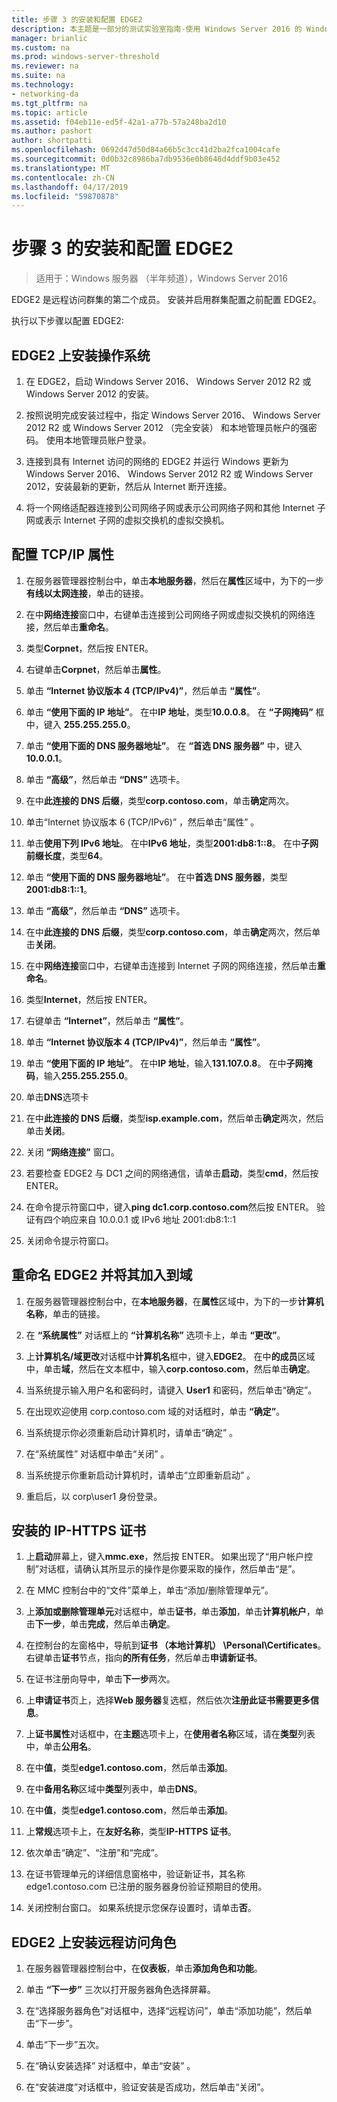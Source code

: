 ```yaml
---
title: 步骤 3 的安装和配置 EDGE2
description: 本主题是一部分的测试实验室指南-使用 Windows Server 2016 的 Windows NLB 的群集中演示 DirectAccess
manager: brianlic
ms.custom: na
ms.prod: windows-server-threshold
ms.reviewer: na
ms.suite: na
ms.technology:
- networking-da
ms.tgt_pltfrm: na
ms.topic: article
ms.assetid: f04eb11e-ed5f-42a1-a77b-57a248ba2d10
ms.author: pashort
author: shortpatti
ms.openlocfilehash: 0692d47d50d84a66b5c3cc41d2ba2fca1004cafe
ms.sourcegitcommit: 0d0b32c8986ba7db9536e0b8648d4ddf9b03e452
ms.translationtype: MT
ms.contentlocale: zh-CN
ms.lasthandoff: 04/17/2019
ms.locfileid: "59870878"
---
```

# <a name="step-3-install-and-configure-edge2"></a>步骤 3 的安装和配置 EDGE2

>适用于：Windows 服务器 （半年频道），Windows Server 2016

EDGE2 是远程访问群集的第二个成员。 安装并启用群集配置之前配置 EDGE2。

执行以下步骤以配置 EDGE2:

## <a name="installOS"></a>EDGE2 上安装操作系统  
  
1.  在 EDGE2，启动 Windows Server 2016、 Windows Server 2012 R2 或 Windows Server 2012 的安装。  
  
2.  按照说明完成安装过程中，指定 Windows Server 2016、 Windows Server 2012 R2 或 Windows Server 2012 （完全安装） 和本地管理员帐户的强密码。 使用本地管理员账户登录。  
  
3.  连接到具有 Internet 访问的网络的 EDGE2 并运行 Windows 更新为 Windows Server 2016、 Windows Server 2012 R2 或 Windows Server 2012，安装最新的更新，然后从 Internet 断开连接。  
  
4.  将一个网络适配器连接到公司网络子网或表示公司网络子网和其他 Internet 子网或表示 Internet 子网的虚拟交换机的虚拟交换机。  
  
## <a name="TCP"></a>配置 TCP/IP 属性  
  
1.  在服务器管理器控制台中，单击**本地服务器**，然后在**属性**区域中，为下的一步**有线以太网连接**，单击的链接。  
  
2.  在中**网络连接**窗口中，右键单击连接到公司网络子网或虚拟交换机的网络连接，然后单击**重命名**。  
  
3.  类型**Corpnet**，然后按 ENTER。  
  
4.  右键单击**Corpnet**，然后单击**属性**。  
  
5.  单击 **“Internet 协议版本 4 (TCP/IPv4)”**，然后单击 **“属性”**。  
  
6.  单击 **“使用下面的 IP 地址”**。 在中**IP 地址**，类型**10.0.0.8**。 在 **“子网掩码”** 框中，键入 **255.255.255.0**。  
  
7.  单击 **“使用下面的 DNS 服务器地址”**。 在 **“首选 DNS 服务器”** 中，键入 **10.0.0.1**。  
  
8.  单击 **“高级”**，然后单击 **“DNS”** 选项卡。  
  
9. 在中**此连接的 DNS 后缀**，类型**corp.contoso.com**，单击**确定**两次。  
  
10. 单击“Internet 协议版本 6 (TCP/IPv6)” ，然后单击“属性” 。  
  
11. 单击**使用下列 IPv6 地址**。 在中**IPv6 地址**，类型**2001:db8:1::8**。 在中**子网前缀长度**，类型**64**。  
  
12. 单击 **“使用下面的 DNS 服务器地址”**。 在中**首选 DNS 服务器**，类型**2001:db8:1::1**。  
  
13. 单击 **“高级”**，然后单击 **“DNS”** 选项卡。  
  
14. 在中**此连接的 DNS 后缀**，类型**corp.contoso.com**，单击**确定**两次，然后单击**关闭**。  
  
15. 在中**网络连接**窗口中，右键单击连接到 Internet 子网的网络连接，然后单击**重命名**。  
  
16. 类型**Internet**，然后按 ENTER。  
  
17. 右键单击 **“Internet”**，然后单击 **“属性”**。  
  
18. 单击 **“Internet 协议版本 4 (TCP/IPv4)”**，然后单击 **“属性”**。  
  
19. 单击 **“使用下面的 IP 地址”**。 在中**IP 地址**，输入**131.107.0.8**。 在中**子网掩码**，输入**255.255.255.0**。  
  
20. 单击**DNS**选项卡  
  
21. 在中**此连接的 DNS 后缀**，类型**isp.example.com**，然后单击**确定**两次，然后单击**关闭**。  
  
22. 关闭 **“网络连接”** 窗口。  
  
23. 若要检查 EDGE2 与 DC1 之间的网络通信，请单击**启动**，类型**cmd**，然后按 ENTER。  
  
24. 在命令提示符窗口中，键入**ping dc1.corp.contoso.com**然后按 ENTER。 验证有四个响应来自 10.0.0.1 或 IPv6 地址 2001:db8:1::1  
  
25. 关闭命令提示符窗口。  
  
## <a name="rename"></a>重命名 EDGE2 并将其加入到域  
  
1.  在服务器管理器控制台中，在**本地服务器**，在**属性**区域中，为下的一步**计算机名称**，单击的链接。  
  
2.  在 **“系统属性”** 对话框上的 **“计算机名称”** 选项卡上，单击 **“更改”**。  
  
3.  上**计算机名/域更改**对话框中**计算机名**框中，键入**EDGE2**。 在中**的成员**区域中，单击**域**，然后在文本框中，输入**corp.contoso.com**，然后单击**确定**。  
  
4.  当系统提示输入用户名和密码时，请键入 **User1** 和密码，然后单击“确定”。  
  
5.  在出现欢迎使用 corp.contoso.com 域的对话框时，单击 **“确定”**。  
  
6.  当系统提示你必须重新启动计算机时，请单击“确定” 。  
  
7.  在“系统属性”  对话框中单击“关闭” 。  
  
8.  当系统提示你重新启动计算机时，请单击“立即重新启动” 。  
  
9. 重启后，以 corp\user1 身份登录。  
  
## <a name="IPHTTPSCert"></a>安装的 IP-HTTPS 证书  
  
1.  上**启动**屏幕上，键入**mmc.exe**，然后按 ENTER。 如果出现了“用户帐户控制”对话框，请确认其所显示的操作是你要采取的操作，然后单击“是”。  
  
2.  在 MMC 控制台中的“文件”菜单上，单击“添加/删除管理单元”。  
  
3.  上**添加或删除管理单元**对话框中，单击**证书**，单击**添加**，单击**计算机帐户**，单击**下一步**，单击**完成**，然后单击**确定**。  
  
4.  在控制台的左窗格中，导航到**证书 （本地计算机） \Personal\Certificates**。 右键单击**证书**节点，指向**的所有任务**，然后单击**申请新证书**。  
  
5.  在证书注册向导中，单击**下一步**两次。  
  
6.  上**申请证书**页上，选择**Web 服务器**复选框，然后依次**注册此证书需要更多信息**。  
  
7.  上**证书属性**对话框中，在**主题**选项卡上，在**使用者名称**区域，请在**类型**列表中，单击**公用名**。  
  
8.  在中**值**，类型**edge1.contoso.com**，然后单击**添加**。  
  
9. 在中**备用名称**区域中**类型**列表中，单击**DNS**。  
  
10. 在中**值**，类型**edge1.contoso.com**，然后单击**添加**。  
  
11. 上**常规**选项卡上，在**友好名称**，类型**IP-HTTPS 证书**。  
  
12. 依次单击“确定”、“注册”和“完成”。  
  
13. 在证书管理单元的详细信息窗格中，验证新证书，其名称 edge1.contoso.com 已注册的服务器身份验证预期目的使用。  
  
14. 关闭控制台窗口。 如果系统提示您保存设置时，请单击**否**。  
  
## <a name="InstallDA"></a>EDGE2 上安装远程访问角色  
  
1.  在服务器管理器控制台中，在**仪表板**，单击**添加角色和功能**。  
  
2.  单击 **“下一步”** 三次以打开服务器角色选择屏幕。  
  
3.  在“选择服务器角色”对话框中，选择“远程访问”，单击“添加功能”，然后单击“下一步”。  
  
4.  单击“下一步”五次。  
  
5.  在“确认安装选择”  对话框中，单击“安装” 。  
  
6.  在“安装进度”对话框中，验证安装是否成功，然后单击“关闭”。  
  


